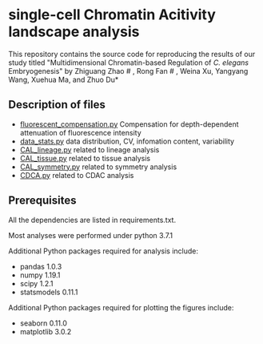 # single-cell Chromatin Acitivity landscape analysis

This repository contains the source code for reproducing the results of our study titled "Multidimensional Chromatin-based Regulation of *C. elegans* Embryogenesis" by Zhiguang Zhao # , Rong Fan # , Weina Xu, Yangyang Wang, Xuehua Ma, and Zhuo Du* 

## Description of files
- [fluorescent_compensation.py](https://github.com/genetics-dulab/scCAL/blob/main/fluorescent_compensation.py)  Compensation for depth-dependent attenuation of fluorescence intensity
- [data_stats.py](https://github.com/genetics-dulab/scCAL/blob/main/data_stats.py) data distribution, CV, infomation content, variability
- [CAL_lineage.py](https://github.com/genetics-dulab/scCAL/blob/main/CAL_lineage.py) related to lineage analysis
- [CAL_tissue.py](https://github.com/genetics-dulab/scCAL/blob/main/CAL_tissue.py) related to tissue analysis
- [CAL_symmetry.py](https://github.com/genetics-dulab/scCAL/blob/main/CAL_symmetry.py) related to symmetry analysis
- [CDCA.py](https://github.com/genetics-dulab/scCAL/blob/main/CDCA.py) related to CDAC analysis

## Prerequisites
All the dependencies are listed in requirements.txt. 

Most analyses were performed under python 3.7.1

Additional Python packages required for analysis include:

- pandas 1.0.3
- numpy 1.19.1
- scipy 1.2.1
- statsmodels 0.11.1

Additional Python packages required for plotting the figures include:

- seaborn 0.11.0
- matplotlib 3.0.2